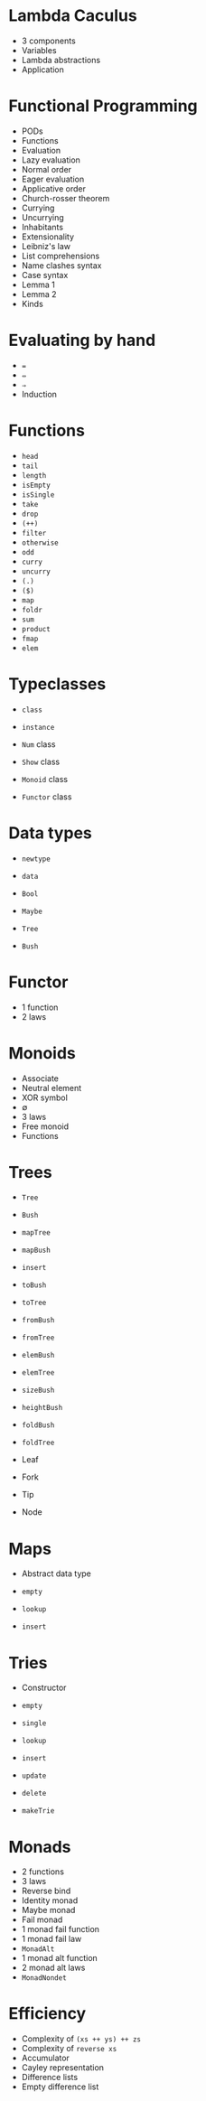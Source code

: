 # Lambda Caculus

- 3 components
- Variables
- Lambda abstractions
- Application

# Functional Programming

- PODs
- Functions
- Evaluation
- Lazy evaluation
- Normal order
- Eager evaluation
- Applicative order
- Church-rosser theorem
- Currying
- Uncurrying
- Inhabitants
- Extensionality
- Leibniz's law
- List comprehensions
- Name clashes syntax
- Case syntax
- Lemma 1
- Lemma 2
- Kinds

# Evaluating by hand

- `=`
- `⇔`
- `⇒`
- Induction

# Functions

- `head`
- `tail`
- `length`
- `isEmpty`
- `isSingle`
- `take`
- `drop`
- `(++)`
- `filter`
- `otherwise`
- `odd`
- `curry`
- `uncurry`
- `(.)`
- `($)`
- `map`
- `foldr`
- `sum`
- `product`
- `fmap`
- `elem`

# Typeclasses

- `class`
- `instance`

- `Num` class
- `Show` class
- `Monoid` class
- `Functor` class

# Data types

- `newtype`
- `data`

- `Bool`
- `Maybe`
- `Tree`
- `Bush`

# Functor

- 1 function
- 2 laws

# Monoids

- Associate
- Neutral element
- XOR symbol
- ∅
- 3 laws
- Free monoid
- Functions

# Trees

- `Tree`
- `Bush`

- `mapTree`
- `mapBush`

- `insert`
- `toBush`
- `toTree`
- `fromBush`
- `fromTree`
- `elemBush`
- `elemTree`
- `sizeBush`
- `heightBush`
- `foldBush`
- `foldTree`

- Leaf
- Fork
- Tip
- Node

# Maps

- Abstract data type

- `empty`
- `lookup`
- `insert`

# Tries

- Constructor

- `empty`
- `single`
- `lookup`
- `insert`
- `update`
- `delete`
- `makeTrie`

# Monads

- 2 functions
- 3 laws
- Reverse bind
- Identity monad
- Maybe monad
- Fail monad
- 1 monad fail function
- 1 monad fail law
- `MonadAlt`
- 1 monad alt function
- 2 monad alt laws
- `MonadNondet`

# Efficiency

- Complexity of `(xs ++ ys) ++ zs`
- Complexity of `reverse xs`
- Accumulator
- Cayley representation
- Difference lists
- Empty difference list
